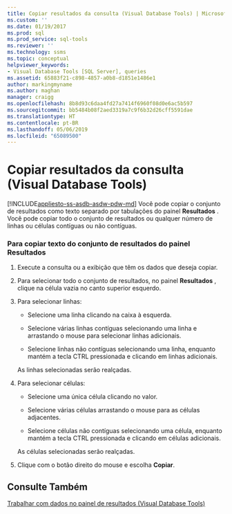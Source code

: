 ```yaml
---
title: Copiar resultados da consulta (Visual Database Tools) | Microsoft Docs
ms.custom: ''
ms.date: 01/19/2017
ms.prod: sql
ms.prod_service: sql-tools
ms.reviewer: ''
ms.technology: ssms
ms.topic: conceptual
helpviewer_keywords:
- Visual Database Tools [SQL Server], queries
ms.assetid: 65883f21-c898-4857-a0b8-d1851e1486e1
author: markingmyname
ms.author: maghan
manager: craigg
ms.openlocfilehash: 8b8d93c6daa4fd27a7414f6960f08d0e6ac5b597
ms.sourcegitcommit: bb5484b08f2aed3319a7c9f6b32d26cff5591dae
ms.translationtype: HT
ms.contentlocale: pt-BR
ms.lasthandoff: 05/06/2019
ms.locfileid: "65089500"
---
```

# <a name="copy-query-results-visual-database-tools"></a>Copiar resultados da consulta (Visual Database Tools)
[!INCLUDE[appliesto-ss-asdb-asdw-pdw-md](../../includes/appliesto-ss-asdb-asdw-pdw-md.md)]
Você pode copiar o conjunto de resultados como texto separado por tabulações do painel **Resultados** . Você pode copiar todo o conjunto de resultados ou qualquer número de linhas ou células contíguas ou não contíguas.  
  
### <a name="to-copy-result-set-text-from-the-results-pane"></a>Para copiar texto do conjunto de resultados do painel Resultados  
  
1.  Execute a consulta ou a exibição que têm os dados que deseja copiar.  
  
2.  Para selecionar todo o conjunto de resultados, no painel **Resultados** , clique na célula vazia no canto superior esquerdo.  
  
3.  Para selecionar linhas:  
  
    -   Selecione uma linha clicando na caixa à esquerda.  
  
    -   Selecione várias linhas contíguas selecionando uma linha e arrastando o mouse para selecionar linhas adicionais.  
  
    -   Selecione linhas não contíguas selecionando uma linha, enquanto mantém a tecla CTRL pressionada e clicando em linhas adicionais.  
  
    As linhas selecionadas serão realçadas.  
  
4.  Para selecionar células:  
  
    -   Selecione uma única célula clicando no valor.  
  
    -   Selecione várias células arrastando o mouse para as células adjacentes.  
  
    -   Selecione células não contíguas selecionando uma célula, enquanto mantém a tecla CTRL pressionada e clicando em células adicionais.  
  
    As células selecionadas serão realçadas.  
  
5.  Clique com o botão direito do mouse e escolha **Copiar**.  
  
## <a name="see-also"></a>Consulte Também  
[Trabalhar com dados no painel de resultados &#40;Visual Database Tools&#41;](../../ssms/visual-db-tools/work-with-data-in-the-results-pane-visual-database-tools.md)  
  
